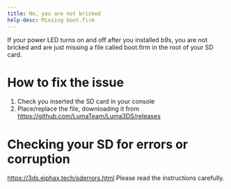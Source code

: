 ```yaml
---
title: No, you are not bricked
help-desc: Missing boot.firm
---
```


If your power LED turns on and off after you installed b9s, you are not bricked and are just missing a file called boot.firm in the root of your SD card.

# How to fix the issue
1. Check you inserted the SD card in your console
2. Place/replace the file, downloading it from https://github.com/LumaTeam/Luma3DS/releases

# Checking your SD for errors or corruption
https://3ds.eiphax.tech/sderrors.html
Please read the instructions carefully.
